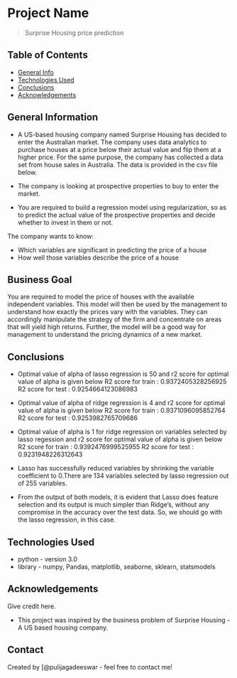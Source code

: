 # Project Name
> Surprise Housing price prediction 

## Table of Contents
* [General Info](#general-information)
* [Technologies Used](#technologies-used)
* [Conclusions](#conclusions)
* [Acknowledgements](#acknowledgements)

<!-- You can include any other section that is pertinent to your problem -->

## General Information

- A US-based housing company named Surprise Housing has decided to enter the Australian market. The company uses data analytics to purchase houses at a price below their actual value and flip them at a higher price. For the same purpose, the company has collected a data set from house sales in Australia. The data is provided in the csv file below.

- The company is looking at prospective properties to buy to enter the market.

- You are required to build a regression model using regularization, so as to predict the actual value of the prospective properties and decide whether to invest in them or not.



The company wants to know:

  - Which variables are significant in predicting the price of a house
  - How well those variables describe the price of a house
 

## Business Goal 

 You are required to model the price of houses with the available independent variables. This model will then be used by the management to understand how exactly the prices vary with the variables. They can accordingly manipulate the strategy of the firm and concentrate on areas that will yield high returns. Further, the model will be a good way for management to understand the pricing dynamics of a new market.



## Conclusions
- Optimal value of alpha of lasso regression is 50 and r2 score for optimal value of alpha is given below
  	R2 score for train : 0.9372405328256925
  	R2 score for test : 0.9254664123086983

- Optimal value of alpha of ridge regression is 4 and r2 score for optimal value of alpha is given below
  	R2 score for train : 0.9371096095852764
	R2 score for test : 0.9253982765709686

- Optimal value of alpha is 1 for ridge regression on variables selected by lasso regession and r2 score for optimal value of alpha is given below
	R2 score for train : 0.9392476999525955
	R2 score for test : 0.9231948226312643

-	Lasso has successfully reduced variables by shrinking the variable coefficient to 0.There are 134 variables selected by lasso regression out of 255 variables.

- From the output of both models, it is evident that Lasso does feature selection and its output is much simpler than Ridge’s, without any compromise in the accuracy over the test data. So, we should go with the lasso regression, in this case.
      


<!-- You don't have to answer all the questions - just the ones relevant to your project. -->


## Technologies Used
- python - version 3.0
- library - numpy, Pandas, matplotlib, seaborne, sklearn, statsmodels

<!-- As the libraries versions keep on changing, it is recommended to mention the version of library used in this project -->

## Acknowledgements
Give credit here.
- This project was inspired by the business problem of Surprise Housing - A US based housing company.


## Contact
Created by [@pulijagadeeswar - feel free to contact me!


<!-- Optional -->
<!-- ## License -->
<!-- This project is open source and available under the [... License](). -->

<!-- You don't have to include all sections - just the one's relevant to your project -->